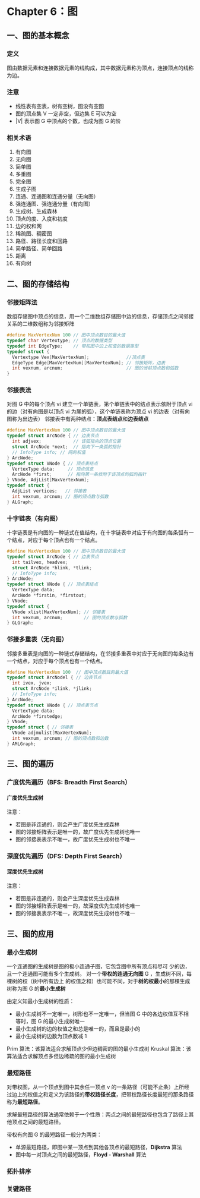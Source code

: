 # Chapter 6：图

## 一、图的基本概念

### 定义

图由数据元素和连接数据元素的线构成，其中数据元素称为顶点，连接顶点的线称为边。

### 注意

- 线性表有空表，树有空树，图没有空图
- 图的顶点集 V 一定非空，但边集 E 可以为空
- |V| 表示图 G 中顶点的个数，也成为图 G 的阶

### 相关术语

1. 有向图
2. 无向图
3. 简单图
4. 多重图
5. 完全图
6. 生成子图
7. 连通、连通图和连通分量（无向图）
8. 强连通图、强连通分量（有向图）
9. 生成树、生成森林
10. 顶点的度、入度和初度
11. 边的权和网
12. 稀疏图、稠密图
13. 路径、路径长度和回路
14. 简单路径、简单回路
15. 距离
16. 有向树

## 二、图的存储结构

### 邻接矩阵法

数组存储图中顶点的信息，用一个二维数组存储图中边的信息，存储顶点之间邻接关系的二维数组称为邻接矩阵

```c
#define MaxVertexNum 100 // 图中顶点数目的最大值
typedef char Vertextype; // 顶点的数据类型
typedef int EdgeType;    // 带权图中边上权值的数据类型
typedef struct {
  Vertextype Vex[MaxVertexNum];              //顶点表
  EdgeType Edge[MaxVertexNum][MaxVertexNum]; // 邻接矩阵，边表
  int vexnum, arcnum;                        // 图的当前顶点数和弧数
}
```

### 邻接表法

对图 G 中的每个顶点 vi 建立一个单链表，第个单链表中的结点表示依附于顶点 vi 的边（对有向图是以顶点 vi 为尾的弧），这个单链表称为顶点 vi 的边表（对有向图称为出边表）
邻接表中有两种结点：**顶点表结点**和**边表结点**

```c
#define MaxVertexNum 100 // 图中顶点数目的最大值
typedef struct ArcNode { // 边表节点
  int adjvex;            // 该弧指向的顶点位置
  struct ArcNode *next;  // 指向下一条弧的指针
  // InfoType info; // 网的权值
} ArcNode;
typedef struct VNode { // 顶点表结点
  VertexType data;     // 顶点信息
  ArcNode *first;      // 指向第一条依附于该顶点的弧的指针
} VNode, AdjList[MaxVertexNum];
typedef struct {
  AdjList vertices;   // 邻接表
  int vexnum, arcnum; // 图的顶点数与弧数
} ALGraph;
```

### 十字链表（有向图）
十字链表是有向图的一种链式在值结构，在十字链表中对应于有向图的每条弧有一个结点，对应于每个顶点也有一个结点。

```c
#define MaxVertexNum 100 // 图中顶点数目的最大值
typedef struct ArcNode { // 边表节点
  int tailvex, headvex;
  struct ArcNode *hlink, *tlink;
  // InfoType info;
} ArcNode;
typedef struct VNode { // 顶点表结点
  VertexType data;
  ArcNode *firstin, *firstout;
} VNode;
typedef struct {
  VNode xlist[MaxVertexNum]; // 邻接表
  int vexnum, arcnum;        // 图的顶点数与弧数
} GLGraph;
```

### 邻接多重表（无向图）

邻接多重表是向图的一种链式存储结构，在邻接多重表中对应于无向图的每条边有一个结点，对应于每个顶点也有一个结点。

```c
#define MaxVertexNum 100  // 图中顶点数目的最大值
typedef struct ArcNodel { // 边表节点
  int ivex, jvex;
  struct ArcNode *ilink, *jlink;
  // InfoType info;
} ArcNode;
typedef struct VNode { // 顶点表节点
  VertexType data;
  ArcNode *firstedge;
} VNode;
typedef struct { // 邻接表
  VNode adjmulist[MaxVertexNum];
  int vexnum, arcnum; // 图的顶点数和边数
} AMLGraph;
```

## 三、图的遍历
 
### 广度优先遍历（BFS: Breadth First Search）

#### 广度优先生成树

注意：
- 若图是非连通的，则会产生广度优先生成森林
- 图的邻接矩阵表示是唯一的，故广度优先生成树也唯一
- 图的邻接表表示不唯一，故广度优先生成树也不唯一

### 深度优先遍历（DFS: Depth First Search）

#### 深度优先生成树

注意：
- 若图是非连通的，则会产生深度优先生成森林
- 图的邻接矩阵表示是唯一的，故深度优先生成树也唯一
- 图的邻接表表示不唯一，故深度优先生成树也不唯一

## 三、图的应用

### 最小生成树

一个连通图的生成树是图的极小连通子图，它包含图中所有顶点和尽可
少的边，且一个连通图可能有多个生成树。
对一个**带权的连通无向图** G ，生成树不同，每棵树的权（树中所有边上
的权值之和）也可能不同，对于**树的权最小**的那棵生成树称为图 G 的**最小生成树**

由定义知最小生成树的性质：
- 最小生成树不一定唯一，树形也不一定唯一，但当图 G 中的各边权值互不相等时，图 G 的最小生成树唯一
- 最小生成树的边的权值之和总是唯一的，而且是最小的
- 最小生成树的边数为顶点数减 1

Prim 算法：该算法适合求解顶点少但边稠密的图的最小生成树
Kruskal 算法：该算法适合求解顶点多但边稀疏的图的最小生成树

### 最短路径

对带权图，从一个顶点到图中其余任一顶点 v 的一条路径（可能不止条）上所经过边上的权值之和定义为该路径的**带权路径长度**，把带权路径长度最短的那条路径称为**最短路径**。

求解最短路径的算法通常依赖于一个性质：两点之间的最短路径也包含了路径上其他顶点之间的最短路径。

带权有向图 G 的最短路径一般分为两类：
- 单源最短路径，即图中某一顶点到其他各顶点的最短路径，**Dijkstra** 算法
- 图中每一对顶点之间的最短路径，**Floyd - Warshall** 算法

### 拓扑排序

### 关键路径